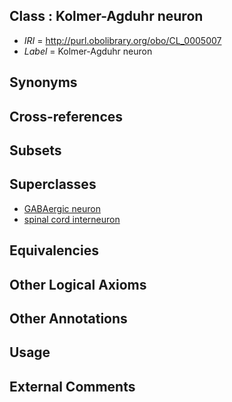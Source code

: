 
## Class : Kolmer-Agduhr neuron

 * *IRI* = http://purl.obolibrary.org/obo/CL_0005007
 * *Label* = Kolmer-Agduhr neuron

## Synonyms


## Cross-references


## Subsets


## Superclasses

 * [GABAergic neuron](../../CL/17/CL_0000617.md)
 * [spinal cord interneuron](../../CL/00/CL_0005000.md)

## Equivalencies


## Other Logical Axioms


## Other Annotations


## Usage


## External Comments

